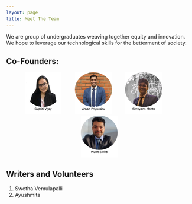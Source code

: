 ```yaml
---
layout: page
title: Meet The Team
---
```


We are group of undergraduates weaving together equity and innovation. We hope to leverage our technological skills for the betterment of society.

## Co-Founders:

<p align="center">
  <a href="https://supritivijay.github.io/"><img alt="Supriti" src="/assets/img/team/SupritiVijay.png" width="20%"></a>
&nbsp; &nbsp; &nbsp; &nbsp;
  <a href="https://amanpriyanshu.github.io/"><img alt="Aman" src="/assets/img/team/AmanPriyanshu.png" width="20%"></a>
&nbsp; &nbsp; &nbsp; &nbsp;
  <a href="https://www.linkedin.com/in/shreyans-mehta-01/"><img alt="Shreyans" src="/assets/img/team/ShreyansMehta.png" width="20%"></a>
&nbsp; &nbsp; &nbsp; &nbsp;
  <a href="https://www.linkedin.com/in/muditsinha01/"><img alt="Mudit" src="/assets/img/team/MuditSinha.png" width="20%"></a>
</p>

## Writers and Volunteers

1. Swetha Vemulapalli
2. Ayushmita
